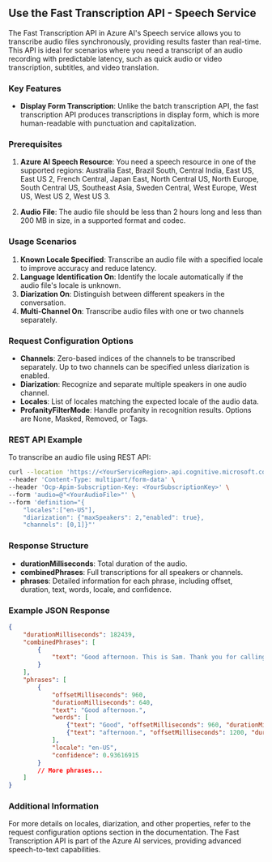 ﻿## Use the Fast Transcription API - Speech Service

The Fast Transcription API in Azure AI's Speech service allows you to transcribe audio files synchronously, providing results faster than real-time. This API is ideal for scenarios where you need a transcript of an audio recording with predictable latency, such as quick audio or video transcription, subtitles, and video translation. 

### Key Features

- **Display Form Transcription**: Unlike the batch transcription API, the fast transcription API produces transcriptions in display form, which is more human-readable with punctuation and capitalization.

### Prerequisites

1. **Azure AI Speech Resource**: You need a speech resource in one of the supported regions: Australia East, Brazil South, Central India, East US, East US 2, French Central, Japan East, North Central US, North Europe, South Central US, Southeast Asia, Sweden Central, West Europe, West US, West US 2, West US 3.

2. **Audio File**: The audio file should be less than 2 hours long and less than 200 MB in size, in a supported format and codec.

### Usage Scenarios

1. **Known Locale Specified**: Transcribe an audio file with a specified locale to improve accuracy and reduce latency.
2. **Language Identification On**: Identify the locale automatically if the audio file's locale is unknown.
3. **Diarization On**: Distinguish between different speakers in the conversation.
4. **Multi-Channel On**: Transcribe audio files with one or two channels separately.

### Request Configuration Options

- **Channels**: Zero-based indices of the channels to be transcribed separately. Up to two channels can be specified unless diarization is enabled.
- **Diarization**: Recognize and separate multiple speakers in one audio channel.
- **Locales**: List of locales matching the expected locale of the audio data.
- **ProfanityFilterMode**: Handle profanity in recognition results. Options are None, Masked, Removed, or Tags.

### REST API Example

To transcribe an audio file using REST API:

```bash
curl --location 'https://<YourServiceRegion>.api.cognitive.microsoft.com/speechtotext/transcriptions:transcribe?api-version=2024-11-15' \
--header 'Content-Type: multipart/form-data' \
--header 'Ocp-Apim-Subscription-Key: <YourSubscriptionKey>' \
--form 'audio=@"<YourAudioFile>"' \
--form 'definition="{
    "locales":["en-US"],
    "diarization": {"maxSpeakers": 2,"enabled": true},
    "channels": [0,1]}"'
```

### Response Structure

- **durationMilliseconds**: Total duration of the audio.
- **combinedPhrases**: Full transcriptions for all speakers or channels.
- **phrases**: Detailed information for each phrase, including offset, duration, text, words, locale, and confidence.

### Example JSON Response

```json
{
    "durationMilliseconds": 182439,
    "combinedPhrases": [
        {
            "text": "Good afternoon. This is Sam. Thank you for calling Contoso. How can I help? ..."
        }
    ],
    "phrases": [
        {
            "offsetMilliseconds": 960,
            "durationMilliseconds": 640,
            "text": "Good afternoon.",
            "words": [
                {"text": "Good", "offsetMilliseconds": 960, "durationMilliseconds": 240},
                {"text": "afternoon.", "offsetMilliseconds": 1200, "durationMilliseconds": 400}
            ],
            "locale": "en-US",
            "confidence": 0.93616915
        }
        // More phrases...
    ]
}
```

### Additional Information

For more details on locales, diarization, and other properties, refer to the request configuration options section in the documentation. The Fast Transcription API is part of the Azure AI services, providing advanced speech-to-text capabilities.

